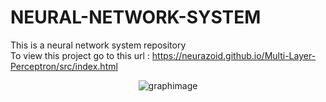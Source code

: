 # NEURAL-NETWORK-SYSTEM
This is a neural network system repository <br>
To view this project go to this url : https://neurazoid.github.io/Multi-Layer-Perceptron/src/index.html

<p align="center">
  <img src="https://user-images.githubusercontent.com/133025697/250265474-5206e6e2-7dcc-4a61-9d8b-cbffd7e57da6.png" alt="graphimage">
</p>
